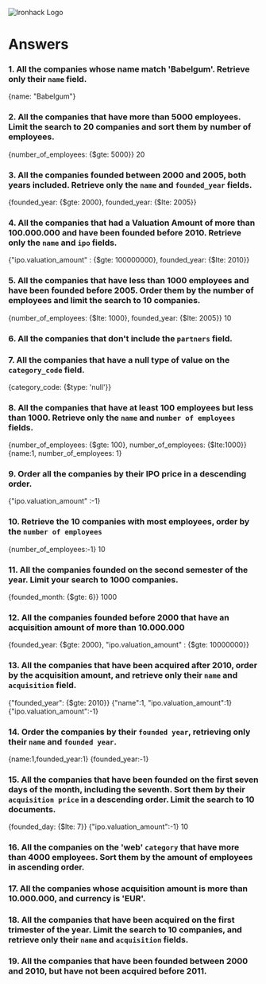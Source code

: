 ![Ironhack Logo](https://i.imgur.com/1QgrNNw.png)

# Answers

### 1. All the companies whose name match 'Babelgum'. Retrieve only their `name` field.

{name: "Babelgum"}

### 2. All the companies that have more than 5000 employees. Limit the search to 20 companies and sort them by **number of employees**.

{number_of_employees: {$gte: 5000}}
20

### 3. All the companies founded between 2000 and 2005, both years included. Retrieve only the `name` and `founded_year` fields.

{founded_year: {$gte: 2000}, founded_year: {$lte: 2005}}

### 4. All the companies that had a Valuation Amount of more than 100.000.000 and have been founded before 2010. Retrieve only the `name` and `ipo` fields.

{"ipo.valuation_amount" : {$gte: 100000000}, founded_year: {$lte: 2010}}


### 5. All the companies that have less than 1000 employees and have been founded before 2005. Order them by the number of employees and limit the search to 10 companies.

{number_of_employees: {$lte: 1000}, founded_year: {$lte: 2005}}
10

### 6. All the companies that don't include the `partners` field.

<!-- Your Code Goes Here -->

### 7. All the companies that have a null type of value on the `category_code` field.

{category_code: {$type: 'null'}}

### 8. All the companies that have at least 100 employees but less than 1000. Retrieve only the `name` and `number of employees` fields.

{number_of_employees: {$gte: 100}, number_of_employees: {$lte:1000}}
{name:1, number_of_employees: 1}

### 9. Order all the companies by their IPO price in a descending order.

{"ipo.valuation_amount" :-1}

### 10. Retrieve the 10 companies with most employees, order by the `number of employees`

{number_of_employees:-1}
10

### 11. All the companies founded on the second semester of the year. Limit your search to 1000 companies.

{founded_month: {$gte: 6}}
1000

### 12. All the companies founded before 2000 that have an acquisition amount of more than 10.000.000

{founded_year: {$gte: 2000}, "ipo.valuation_amount" : {$gte: 10000000}}

### 13. All the companies that have been acquired after 2010, order by the acquisition amount, and retrieve only their `name` and `acquisition` field.

{"founded_year": {$gte: 2010}}
{"name":1, "ipo.valuation_amount":1}
{"ipo.valuation_amount":-1}

### 14. Order the companies by their `founded year`, retrieving only their `name` and `founded year`.

{name:1,founded_year:1}
{founded_year:-1}

### 15. All the companies that have been founded on the first seven days of the month, including the seventh. Sort them by their `acquisition price` in a descending order. Limit the search to 10 documents.

{founded_day: {$lte: 7}}
{"ipo.valuation_amount":-1}
10

### 16. All the companies on the 'web' `category` that have more than 4000 employees. Sort them by the amount of employees in ascending order.

<!-- Your Code Goes Here -->

### 17. All the companies whose acquisition amount is more than 10.000.000, and currency is 'EUR'.

<!-- Your Code Goes Here -->

### 18. All the companies that have been acquired on the first trimester of the year. Limit the search to 10 companies, and retrieve only their `name` and `acquisition` fields.

<!-- Your Code Goes Here -->

### 19. All the companies that have been founded between 2000 and 2010, but have not been acquired before 2011.

<!-- Your Code Goes Here -->
